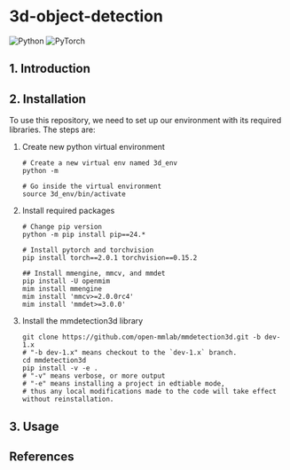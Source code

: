 # 3d-object-detection

![Python](https://img.shields.io/badge/Python-3776AB?style=for-the-badge&logo=python&logoColor=white)
![PyTorch](https://img.shields.io/badge/PyTorch-%23EE4C2C.svg?style=for-the-badge&logo=PyTorch&logoColor=white)

## 1. Introduction

## 2. Installation

To use this repository, we need to set up our environment with its required libraries. The steps are:

1. Create new python virtual environment
    ```
    # Create a new virtual env named 3d_env
    python -m 
    
    # Go inside the virtual environment
    source 3d_env/bin/activate
    ```

2. Install required packages

   ```
   # Change pip version
   python -m pip install pip==24.*
   
   # Install pytorch and torchvision
   pip install torch==2.0.1 torchvision==0.15.2 

   ## Install mmengine, mmcv, and mmdet
   pip install -U openmim
   mim install mmengine
   mim install 'mmcv>=2.0.0rc4'
   mim install 'mmdet>=3.0.0'
   ```

3. Install the mmdetection3d library

   ```
   git clone https://github.com/open-mmlab/mmdetection3d.git -b dev-1.x
   # "-b dev-1.x" means checkout to the `dev-1.x` branch.
   cd mmdetection3d
   pip install -v -e .
   # "-v" means verbose, or more output
   # "-e" means installing a project in edtiable mode,
   # thus any local modifications made to the code will take effect without reinstallation.
   ```
## 3. Usage

## References